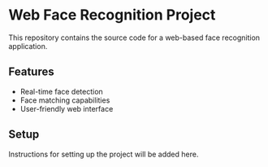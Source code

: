 # Web Face Recognition Project

This repository contains the source code for a web-based face recognition application.

## Features
- Real-time face detection
- Face matching capabilities
- User-friendly web interface

## Setup
Instructions for setting up the project will be added here.